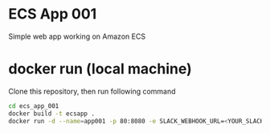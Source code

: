 # ECS App 001
Simple web app working on Amazon ECS

# docker run (local machine)

Clone this repository, then run following command

```bash
cd ecs_app_001
docker build -t ecsapp .
docker run -d --name=app001 -p 80:8080 -e SLACK_WEBHOOK_URL=<YOUR_SLACK_WEBHOOK_URL> ecsapp
```


